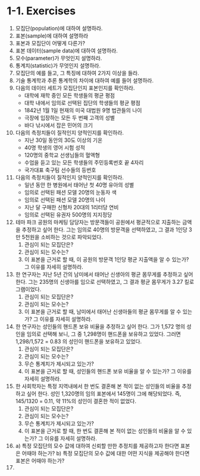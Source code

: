 # 1-1. Exercises

1. 모집단\(population\)에 대하여 설명하라.
2. 표본\(sample\)에 대하여 설명하라
3. 표본과 모집단이 어떻게 다른가?
4. 표본 데이터\(sample data\)에 대하여 설명하라.
5. 모수\(parameter\)가 무엇인지 설명하라.
6. 통계치\(statistic\)가 무엇인지 설명하라.
7. 모집단의 예를 들고, 그 특징에 대하여 2가지 이상을 들라.
8. 기술 통계학과 추론 통계학의 차이에 대하여 예를 들어 설명하라.
9. 다음의 데이터 세트가 모집단인지 표본인지를 확인하라.
   * 대학에 재학 중인 모든 학생들의 평균 평점
   * 대학 내에서 임의로 선택된 집단의 학생들의 평균 평점
   * 1842년 1월 1일 현재의 미국 대법원 9명 법관들의 나이
   * 극장에 입장하는 모든 두 번째 고객의 성별
   * 바다 낚시에서 잡은 민어의 크기
10. 다음의 측정치들이 질적인지 양적인지를 확인하라.
    * 지난 30일 동안의 30도 이상의 기온
    * 40명 학생의 영어 시험 성적
    * 120명의 중학교 선생님들의 혈액형
    * 수업을 듣고 있는 모든 학생들의 주민등록번호 끝 4자리
    * 국가대표 축구팀 선수들의 등번호
11. 다음의 측정치들이 질적인지 양적인지를 확인하라.
    * 일년 동안 한 병원에서 태어난 첫 40명 유아의 성별
    * 임의로 선택된 패션 모델 20명의 눈동자 색
    * 임의로 선택된 패션 모델 20명의 나이
    * 지난 달 구매한 신형차 20대의 1리터당 연비
    * 임의로 선택된 유권자 500명의 지지정당
12. 테마 파크 공원의 마케팅 담당자는 방문객들이 공원에서 평균적으로 지출하는 금액을 추정하고 싶어 한다. 그는 임의로 40명의 방문객을 선택하였고, 그 결과 1인당 3만 5천원을 소비하는 것으로 파악되었다.
    1. 관심이 되는 모집단은?
    2. 관심이 되는 모수는?
    3. 이 표본을 근거로 할 때, 이 공원의 방문객 1인당 평균 지출액을 알 수 있는가? 그 이유를 자세히 설명하라.
13. 한 연구자는 지난 5년 간의 남미에서 태어난 신생아의 평균 몸무게를 추정하고 싶어 한다. 그는 235명의 신생아를 임으로 선택하였고, 그 결과 평균 몸무게가 3.27 킬로그램이었다.
    1. 관심이 되는 모집단은?
    2. 관심이 되는 모수는?
    3. 이 표본을 근거로 할 때, 남미에서 태어난 신생아들의 평균 몸무게를 알 수 있는가? 그 이유를 자세히 설명하라.
14. 한 연구자는 성인들의 핸드폰 보유 비율을 추정하고 싶어 한다. 그가 1,572 명의 성인을 임의로 선택해 보니, 그 중 1,298명이 핸드폰을 보유하고 있었다. 그러면 1,298/1,572 = 0.83 의 성인이 핸드폰을 보유하고 있었다.
    1. 관심이 되는 모집단은?
    2. 관심이 되는 모수는?
    3. 무슨 통계치가 제시되고 있는가?
    4. 이 표본을 근거로 할 때, 성인들의 핸드폰 보유 비율을 알 수 있는가? 그 이유를 자세히 설명하라.
15. 한 사회학자는 특정 지역내에서 한 번도 결혼해 본 적이 없는 성인들의 비율을 추정하고 싶어 한다. 성인 1,320명의 임의 표본에서 145명이 그에 해당되었다. 즉, 145/1320 = 0.11, 약 11%의 성인이 결혼한 적이 없었다.
    1. 관심이 되는 모집단은?
    2. 관심이 되는 모수는?
    3. 무슨 통계치가 제시되고 있는가?
    4. 이 표본을 근거로 할 때, 한 번도 결혼해 본 적이 없는 성인들의 비율을 알 수 있는가? 그 이유를 자세히 설명하라.
16. a\) 특정 모집단의 모수 값에 대하여 신뢰할 만한 추정치를 제공하고자 한다면 표본은 어때야 하는가? b\) 특정 모집단의 모수 값에 대한 어떤 지식을 제공해야 한다면 표본은 어때야 하는가?
17. 
